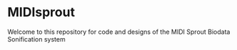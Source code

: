 # MIDIsprout

Welcome to this repository for code and designs of the MIDI Sprout Biodata Sonification system
